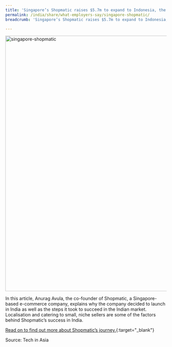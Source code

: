 ```yaml
---
title: 'Singapore’s Shopmatic raises $5.7m to expand to Indonesia, the Philippines'
permalink: /india/share/what-employers-say/singapore-shopmatic/
breadcrumb: 'Singapore’s Shopmatic raises $5.7m to expand to Indonesia, the Philippines'

---
```



<img src="\images\india-employers\singapore-shopmatic.jpg" alt="singapore-shopmatic" style="width:800px;" />

In this article, Anurag Avula, the co-founder of Shopmatic, a Singapore-based e-commerce company, explains why the company decided to launch in India as well as the steps it took to succeed in the Indian market. Localisation and catering to small, niche sellers are some of the factors behind Shopmatic’s success in India. 

[Read on to find out more about Shopmatic’s journey.](https://www.techinasia.com/shopmatic-raises-6-million-to-expand-indonesia-philippines){:target="_blank"}

Source: Tech in Asia
